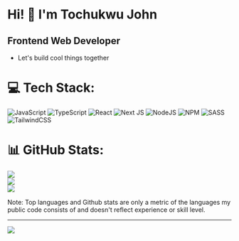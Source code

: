 # Hi! 👋 I'm Tochukwu John

## Frontend Web Developer

- Let's build cool things together

# 💻 Tech Stack:
![JavaScript](https://img.shields.io/badge/javascript-%23323330.svg?style=for-the-badge&logo=javascript&logoColor=%23F7DF1E)  ![TypeScript](https://img.shields.io/badge/typescript-%23007ACC.svg?style=for-the-badge&logo=typescript&logoColor=white)  ![React](https://img.shields.io/badge/react-%2320232a.svg?style=for-the-badge&logo=react&logoColor=%2361DAFB) ![Next JS](https://img.shields.io/badge/Next-black?style=for-the-badge&logo=next.js&logoColor=white) ![NodeJS](https://img.shields.io/badge/node.js-6DA55F?style=for-the-badge&logo=node.js&logoColor=white) ![NPM](https://img.shields.io/badge/NPM-%23000000.svg?style=for-the-badge&logo=npm&logoColor=white)  ![SASS](https://img.shields.io/badge/SASS-hotpink.svg?style=for-the-badge&logo=SASS&logoColor=white) ![TailwindCSS](https://img.shields.io/badge/tailwindcss-%2338B2AC.svg?style=for-the-badge&logo=tailwind-css&logoColor=white) 


# 📊 GitHub Stats:
![](https://github-readme-stats.vercel.app/api?username=xeuxdev&theme=dark&hide_border=false&include_all_commits=false&count_private=false)<br/>
![](https://github-readme-streak-stats.herokuapp.com/?user=xeuxdev&theme=dark&hide_border=false)<br/>
![](https://github-readme-stats.vercel.app/api/top-langs/?username=xeuxdev&theme=dark&hide_border=false&include_all_commits=false&count_private=false&layout=compact)

Note: Top languages and Github stats are only a metric of the languages my public code consists of and doesn't reflect experience or skill level.

---
[![](https://visitcount.itsvg.in/api?id=xeuxdev&icon=0&color=1)](https://visitcount.itsvg.in)

